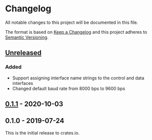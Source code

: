 # Changelog

All notable changes to this project will be documented in this file.

The format is based on [Keep a Changelog](http://keepachangelog.com/en/1.0.0/)
and this project adheres to [Semantic Versioning](http://semver.org/spec/v2.0.0.html).

## [Unreleased]

### Added
- Support assigning interface name strings to the control and data interfaces
- Changed default baud rate from 8000 bps to 9600 bps

## [0.1.1] - 2020-10-03

## 0.1.0 - 2019-07-24

This is the initial release to crates.io.

[Unreleased]: https://github.com/rust-embedded-community/usbd-serial/compare/v0.1.1...HEAD
[0.1.1]: https://github.com/rust-embedded-community/usbd-serial/compare/v0.1.0...v0.1.1
